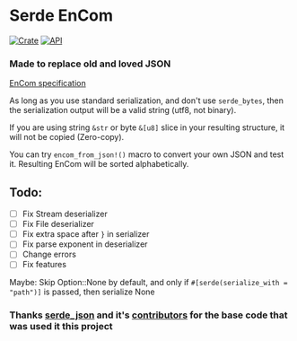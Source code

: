 # Serde EnCom

[![Crate](https://img.shields.io/crates/v/serde_encom.svg)](https://crates.io/crates/serde_encom)
[![API](https://docs.rs/serde_encom/badge.svg)](https://docs.rs/serde_encom)

### Made to replace old and loved JSON

[EnCom specification](https://github.com/RoDmitry/EnCom)

As long as you use standard serialization, and don't use `serde_bytes`, then the serialization output will be a valid string (utf8, not binary).

If you are using string `&str` or byte `&[u8]` slice in your resulting structure, it will not be copied (Zero-copy).

You can try `encom_from_json!()` macro to convert your own JSON and test it. Resulting EnCom will be sorted alphabetically.

## Todo:
- [ ] Fix Stream deserializer
- [ ] Fix File deserializer
- [ ] Fix extra space after `}` in serializer
- [ ] Fix parse exponent in deserializer
- [ ] Change errors
- [ ] Fix features

Maybe:
Skip Option::None by default, and only if `#[serde(serialize_with = "path")]` is passed, then serialize None

### Thanks [serde_json](https://github.com/serde-rs/json) and it's [contributors](https://github.com/serde-rs/json/graphs/contributors) for the base code that was used it this project
